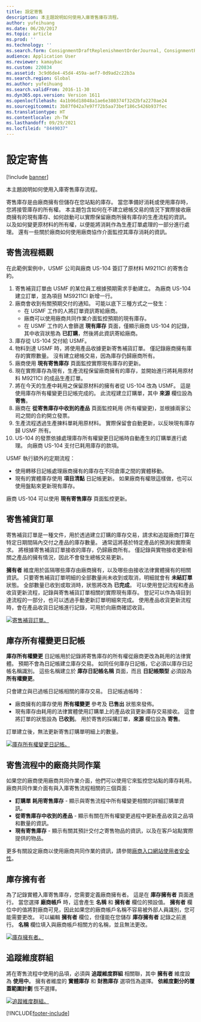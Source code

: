 ```yaml
---
title: 設定寄售
description: 本主題說明如何使用入庫寄售庫存流程。
author: yufeihuang
ms.date: 06/20/2017
ms.topic: article
ms.prod: ''
ms.technology: ''
ms.search.form: ConsignmentDraftReplenishmentOrderJournal, ConsignmentProductReceiptLines, ConsignmentReplenishmentOrder, ConsignmentVendorPortalOnHand, InventJournalOwnershipChange, InventOnHandItemListPage, PurchTable, PurchTablePart, PurchVendorPortalConfirmedOrders, DirPartyTable, EcoResTrackingDimensionGroup, InventJournalName, InventOwner, InventTableInventoryDimensionGroups, VendTable
audience: Application User
ms.reviewer: kamaybac
ms.custom: 220834
ms.assetid: 3c9d6de4-45d4-459a-aef7-0d9ad2c22b3a
ms.search.region: Global
ms.author: yufeihuang
ms.search.validFrom: 2016-11-30
ms.dyn365.ops.version: Version 1611
ms.openlocfilehash: 4a1b96d18048a1ae6e380374f32d2bfa2270ae24
ms.sourcegitcommit: 3b87f042a7e97f72b5aa73bef186c5426b937fec
ms.translationtype: HT
ms.contentlocale: zh-TW
ms.lasthandoff: 09/29/2021
ms.locfileid: "8449037"
---
```

# <a name="set-up-consignment"></a>設定寄售

[!include [banner](../includes/banner.md)]

本主題說明如何使用入庫寄售庫存流程。

寄售庫存是由廠商擁有但儲存在您站點的庫存。 當您準備好消耗或使用庫存時，您將接管庫存的所有權。 本主題包含如何在不建立總帳交易的情況下實際接收廠商擁有的現有庫存、如何啟動可以實際保留廠商所擁有庫存的生產流程的資訊。 以及如何變更原材料的所有權，以便能將消耗作為生產訂單處理的一部分進行處理。 還有一些關於廠商如何使用廠商協作介面監控其庫存消耗的資訊。

## <a name="overview-of-the-consignment-process"></a>寄售流程概觀

在此範例案例中，USMF 公司與廠商 US-104 簽訂了原材料 M9211CI 的寄售合約。

1. 寄售補貨訂單由 USMF 的某位員工根據預期需求手動建立。 為廠商 US-104 建立訂單，並為項目 MS9211CI 新增一行。
1. 廠商會收到有關預期交付的通知。 可能以底下三種方式之一發生：
    - 在 USMF 工作的人將訂單資訊寄給廠商。
    - 廠商可以使用廠商共同作業介面監控預期的現有庫存。
    - 在 USMF 工作的人會篩選 **現有庫存** 頁面，僅顯示廠商 US-104 的記錄，其中收貨狀態為 **已訂購**，然後將此資訊寄給廠商。
1. 庫存從 US-104 交付給 USMF。
1. 物料到達 USMF 時，將使用產品收據更新寄售補貨訂單。 僅記錄廠商擁有庫存的實際數量。 沒有建立總帳交易，因為庫存仍歸廠商所有。
1. 廠商使用 **現有寄售庫存** 頁面監控實際現有庫存的更新。
1. 現在實際庫存為現有，生產流程保留廠商擁有的庫存，並開始進行將耗用原材料 M9211CI 的成品生產訂單。
1. 將在今天的生產中耗用之保留原材料的擁有者從 US-104 改為 USMF。 這是使用庫存所有權變更日記帳完成的。 此流程建立訂購單，其中 **來源** 欄位設為 **寄售**。
1. 廠商在 **從寄售庫存中收到的產品** 頁面監控耗用 (所有權變更)，並根據兩家公司之間的合約開立發票。
1. 生產流程透過生產揀料單耗用原材料。 實際保留會自動更新，以反映現有庫存歸 USMF 所有。
1. US-104 的發票依據處理庫存所有權變更日記帳時自動產生的訂購單進行處理。 向廠商 US-104 支付已耗用庫存的款項。

USMF 執行額外的定期流程：

- 使用轉移日記帳處理廠商擁有的庫存在不同倉庫之間的實體移動。
- 現有的實體庫存使用 **項目清點** 日記帳更新。 如果廠商有權限這樣做，也可以使用盤點來更新現有庫存。

廠商 US-104 可以使用 **現有寄售庫存** 頁面監控更新。

## <a name="consignment-replenishment-orders"></a>寄售補貨訂單

寄售補貨訂單是一種文件，用於透過建立訂購的庫存交易，請求和追蹤廠商打算在特定日期間隔內交付之產品的庫存數量。 通常這將基於特定產品的預測和實際需求。 將根據寄售補貨訂單接收的庫存，仍歸廠商所有。 僅記錄與實物接收更新相關之產品的擁有情況，因此不會發生總帳交易更新。

**擁有者** 維度用於區隔哪些庫存由廠商擁有，以及哪些由接收法律實體擁有的相關資訊。 只要寄售補貨訂單明細的全部數量尚未收到或取消，明細就會有 **未結訂單** 狀態。 全部數量已收到或取消時，狀態將改為 **已完成**。 可以使用登記流程和產品收貨更新流程，記錄與寄售補貨訂單相關的實際現有庫存。 登記可以作為項目到達流程的一部分，也可以透過手動更新訂單明細來完成。 使用產品收貨更新流程時，會在產品收貨日記帳進行記錄，可用於向廠商確認收貨。

[![寄售補貨訂單。](./media/consignment-replenishment-order.png)](./media/consignment-replenishment-order.png)

## <a name="inventory-ownership-change-journal"></a>庫存所有權變更日記帳

**庫存所有權變更** 日記帳用於記錄將寄售庫存的所有權從廠商更改為耗用的法律實體。 預期不會為日記帳建立庫存交易。 如同任何庫存日記帳，它必須以庫存日記帳名稱識別。 這些名稱建立於 **庫存日記帳名稱** 頁面，而且 **日記帳類型** 必須設為 **所有權變更**。

只會建立與已過帳日記帳相關的庫存交易。 日記帳過帳時：

- 廠商擁有的庫存使用 **所有權變更** 參考及 **已售出** 狀態來發佈。
- 現有庫存由耗用的法律實體使用訂購單上的產品收貨更新庫存交易接收。 這會將訂單的狀態設為 **已收到**。 用於寄售的採購訂單，**來源** 欄位設為 **寄售**。

訂單建立後，無法更新寄售訂購單明細上的數量。

[![庫存所有權變更日記帳。](./media/inventory-ownership-change-journal.png)](./media/inventory-ownership-change-journal.png)

## <a name="vendor-collaboration-in-consignment-processes"></a>寄售流程中的廠商共同作業

如果您的廠商使用廠商共同作業介面，他們可以使用它來監控您站點的庫存耗用。 廠商共同作業介面有與入庫寄售流程相關的三個頁面：

- **訂購單** **耗用寄售庫存** - 顯示與寄售流程中所有權變更相關的詳細訂購單資訊。
- **從寄售庫存中收到的產品** - 顯示有關在所有權變更過程中更新產品收貨之品項和數量的資訊。
- **現有寄售庫存** - 顯示有關其預計交付之寄售物品的資訊，以及在客戶站點實際提供的物品。

更多有關設定廠商以使用廠商共同作業的資訊，請參閱[廠商入口網站使用者安全性](../procurement/configure-security-vendor-portal-users.md)。

## <a name="inventory-owners"></a>庫存擁有者

為了記錄實體入庫寄售庫存，您需要定義廠商擁有者。 這是在 **庫存擁有者** 頁面進行。 當您選擇 **廠商帳戶** 時，這會產生 **名稱** 和 **擁有者** 欄位的預設值。 **擁有者** 欄位中的值將對廠商可見，因此如果您的廠商帳戶名稱不容易被外部人員識別，您可能需要更改。 可以編輯 **擁有者** 欄位，但僅能在您儲存 **庫存擁有者** 記錄之前進行。 **名稱** 欄位填入與廠商帳戶相關方的名稱，並且無法更改。

[![庫存擁有者。](./media/inventory-owners.png)](./media/inventory-owners.png)

## <a name="tracking-dimension-group"></a>追蹤維度群組

將在寄售流程中使用的品項，必須與 **追蹤維度群組** 相關聯，其中 **擁有者** 維度設為 **使用中**。 擁有者維度的 **實體庫存** 和 **財務庫存** 選項恆為選擇。 **依維度劃分的覆蓋範圍計劃** 恆不選擇。

[![追蹤維度群組。](./media/tracking-dimension-group.png)](./media/tracking-dimension-group.png)


[!INCLUDE[footer-include](../../includes/footer-banner.md)]
